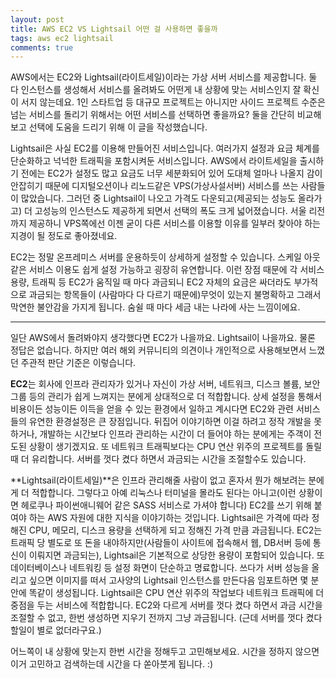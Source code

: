 ```yaml
---
layout: post
title: AWS EC2 VS Lightsail 어떤 걸 사용하면 좋을까
tags: aws ec2 lightsail
comments: true
---
```


AWS에서는 EC2와 Lightsail(라이트세일)이라는 가상 서버 서비스를 제공합니다. 둘 다 인스턴스를 생성해서 서비스를 올려봐도 어떤게 내 상황에 맞는 서비스인지 잘 확신이 서지 않는데요. 1인 스타트업 등 대규모 프로젝트는 아니지만 사이드 프로젝트 수준은 넘는 서비스를 돌리기 위해서는 어떤 서비스를 선택하면 좋을까요? 둘을 간단히 비교해보고 선택에 도움을 드리기 위해 이 글을 작성했습니다.  

Lightsail은 사실 EC2를 이용해 만들어진 서비스입니다. 여러가지 설정과 요금 체계를 단순화하고 넉넉한 트래픽을 포함시켜둔 서비스입니다. AWS에서 라이트세일을 출시하기 전에는 EC2가 설정도 많고 요금도 너무 세분화되어 있어 도대체 얼마나 나올지 감이 안잡히기 때문에 디지털오션이나 리노드같은 VPS(가상사설서버) 서비스를 쓰는 사람들이 많았습니다. 그러던 중 Lightsail이 나오고 가격도 다운되고(제공되는 성능도 올라가고) 더 고성능의 인스턴스도 제공하게 되면서 선택의 폭도 크게 넓어졌습니다. 서울 리전까지 제공하니 VPS쪽에선 이젠 굳이 다른 서비스를 이용할 이유를 일부러 찾아야 하는 지경이 될 정도로 좋아졌네요.  

EC2는 정말 온프레미스 서버를 운용하듯이 상세하게 설정할 수 있습니다. 스케일 아웃같은 서비스 이용도 쉽게 설정 가능하고 굉장히 유연합니다. 이런 장점 때문에 각 서비스 용량, 트래픽 등 EC2가 움직일 때 마다 과금되니 EC2 자체의 요금은 싸더라도 부가적으로 과금되는 항목들이 (사람마다 다 다르기 때문에)무엇이 있는지 불명확하고 그래서 막연한 불안감을 가지게 됩니다. 숨쉴 때 마다 세금 내는 나라에 사는 느낌이에요.   

---

일단 AWS에서 돌려봐야지 생각했다면 EC2가 나을까요. Lightsail이 나을까요. 물론 정답은 없습니다. 하지만 여러 해외 커뮤니티의 의견이나 개인적으로 사용해보면서 느꼈던 주관적 판단 기준은 이렇습니다.   

**EC2**는 회사에 인프라 관리자가 있거나 자신이 가상 서버, 네트워크, 디스크 볼륨, 보안 그룹 등의 관리가 쉽게 느껴지는 분에게 상대적으로 더 적합합니다. 상세 설정을 통해서 비용이든 성능이든 이득을 얻을 수 있는 환경에서 일하고 계시다면 EC2와 관련 서비스들의 유연한 환경설정은 큰 장점입니다. 뒤집어 이야기하면 이걸 하려고 정작 개발을 못하거나, 개발하는 시간보다 인프라 관리하는 시간이 더 들어야 하는 분에게는 주객이 전도된 상황이 생기겠지요. 또 네트워크 트래픽보다는 CPU 연산 위주의 프로젝트를 돌릴 때 더 유리합니다. 서버를 껏다 켰다 하면서 과금되는 시간을 조절할수도 있습니다.  

**Lightsail(라이트세일)**은 인프라 관리해줄 사람이 없고 혼자서 뭔가 해보려는 분에게 더 적합합니다. 그렇다고 아예 리눅스나 터미널을 몰라도 된다는 아니고(이런 상황이면 헤로쿠나 파이썬애니웨어 같은 SASS 서비스로 가셔야 합니다) EC2를 쓰기 위해 붙여야 하는 AWS 자원에 대한 지식을 이야기하는 것입니다. Lightsail은 가격에 따라 정해진 CPU, 메모리, 디스크 용량을 선택하게 되고 정해진 가격 만큼 과금됩니다. EC2는 트래픽 당 별도로 또 돈을 내야하지만(사람들이 사이트에 접속해서 웹, DB서버 등에 통신이 이뤄지면 과금되는), Lightsail은 기본적으로 상당한 용량이 포함되어 있습니다. 또 데이터베이스나 네트워킹 등 설정 화면이 단순하고 명료합니다. 쓰다가 서버 성능을 올리고 싶으면 이미지를 떠서 고사양의 Lightsail 인스턴스를 만든다음 임포트하면 몇 분 안에 똑같이 생성됩니다. Lightsail은 CPU 연산 위주의 작업보다 네트워크 트래픽에 더 중점을 두는 서비스에 적합합니다. EC2와 다르게 서버를 껏다 켰다 하면서 과금 시간을 조절할 수 없고, 한번 생성하면 지우기 전까지 그냥 과금됩니다. (근데 서버를 껏다 켰다 할일이 별로 없더라구요.)   

어느쪽이 내 상황에 맞는지 한번 시간을 정해두고 고민해보세요. 시간을 정하지 않으면 이거 고민하고 검색하는데 시간을 다 쏟아붓게 됩니다. :)  

